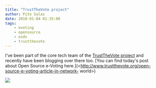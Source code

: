 ```yaml
---
title: "TrustTheVote project"
author: Pito Salas
date: 2010-01-04 01:35:08
tags:
    - evoting
    - opensource
    - osdv
    - trustthevote
---
```



I've been part of the core tech team of the [TrustTheVote
project](<http://www.trustthevote.org>) and recently have been blogging over
there too. [You can find today's post about Open Source e-Voting
here.](<http://www.trustthevote.org/open-source-e-voting-article-in-network-
world>)

![](https://i0.wp.com/img.zemanta.com/pixy.gif?w=584)


